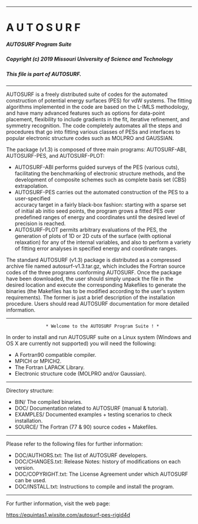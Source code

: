 
-----------------------------------------------------------------------------------
# A U T O S U R F 


#####   AUTOSURF Program Suite

#####   Copyright (c) 2019 Missouri University of Science and Technology

#####   This file is part of AUTOSURF.

-----------------------------------------------------------------------------------

 AUTOSURF is a freely distributed suite of codes for the automated construction of potential 
 energy surfaces (PES) for vdW systems. The fitting algorithms implemented in the code are 
 based on the L-IMLS methodology, and have many advanced features such as options for 
 data-point placement, flexibility to include gradients in the fit, iterative refinement, 
 and symmetry recognition. The code completely automates all the steps and procedures that go 
 into fitting various classes of PESs and interfaces to popular electronic structure codes 
 such as MOLPRO and GAUSSIAN. 

 The package (v1.3) is composed of three main programs: AUTOSURF-ABI, AUTOSURF-PES, and 
 AUTOSURF-PLOT:
 * AUTOSURF-ABI performs guided surveys of the PES (various cuts), facilitating 
 the benchmarking of electronic structure methods, and the development of composite 
 schemes such as complete basis set (CBS) extrapolation.
 * AUTOSURF-PES carries out the automated construction of the PES to a user-specified     
 accuracy target in a fairly black-box fashion: starting with a sparse 
 set of initial ab initio seed points, the program grows a fitted PES over 
 predefined ranges of energy and coordinates until the desired level of precision 
 is reached. 
 * AUTOSURF-PLOT permits arbitrary evaluations of the PES, the generation of 
 plots of 1D or 2D cuts of the surface (with optional relaxation) for any of the 
 internal variables, and also to perform a variety of fitting error analyses in 
 specified energy and coordinate ranges.

 The standard AUTOSURF (v1.3) package is distributed as a compressed archive file 
 named autosurf-v1.3.tar.gz, which includes the Fortran source codes of the three 
 programs conforming AUTOSURF. Once the package have been downloaded, the user 
 should simply unpack the file in the desired location and execute the corresponding 
 Makefiles to generate the binaries (the Makefiles has to be modified according to 
 the user's system requirements). The former is just a brief description of the 
 installation procedure. Users should read AUTOSURF documentation for more detailed 
 information.

-----------------------------------------------------------------------------------


```
               * Welcome to the AUTOSURF Program Suite ! *            
```

 In order to install and run AUTOSURF suite on a Linux system (Windows and OS X 
 are currently not supported) you will need the following:
 
 * A Fortran90 compatible compiler.
 * MPICH or MPICH2.
 * The Fortran LAPACK Library.
 * Electronic structure code (MOLPRO and/or Gaussian).

-----------------------------------------------------------------------------------

   Directory structure:

 * BIN/           The compiled binaries.
 * DOC/           Documentation related to AUTOSURF (manual & tutorial).
 * EXAMPLES/      Documented examples + testing scenarios to check installation. 
 * SOURCE/        The Fortran (77 & 90) source codes + Makefiles.

-----------------------------------------------------------------------------------

 Please refer to the following files for further information:
   
   * DOC/AUTHORS.txt:   The list of AUTOSURF developers.
   * DOC/CHANGES.txt:   Release Notes: history of modifications on each version.
   * DOC/COPYRIGHT.txt: The License Agreement under which AUTOSURF can be used.
   * DOC/INSTALL.txt:   Instructions to compile and install the program.

-----------------------------------------------------------------------------------
   For further information, visit the web page:
   
   https://equintas1.wixsite.com/autosurf-pes-rigid4d


